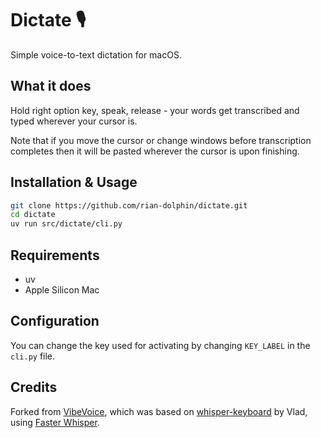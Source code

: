 # Dictate 🎙️

Simple voice-to-text dictation for macOS.

## What it does

Hold right option key, speak, release - your words get transcribed and typed wherever your cursor is.

Note that if you move the cursor or change windows before transcription completes then it will be pasted wherever the cursor is upon finishing.

## Installation & Usage

```bash
git clone https://github.com/rian-dolphin/dictate.git
cd dictate
uv run src/dictate/cli.py
```

## Requirements

- uv
- Apple Silicon Mac

## Configuration

You can change the key used for activating by changing `KEY_LABEL` in the `cli.py` file.

## Credits

Forked from [VibeVoice](https://github.com/mpaepper/vibevoice), which was based on [whisper-keyboard](https://github.com/vlad-ds/whisper-keyboard) by Vlad, using [Faster Whisper](https://github.com/guillaumekln/faster-whisper).